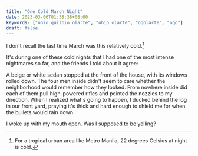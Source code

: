 ```yaml
---
title: "One Cold March Night"
date: 2023-03-06T01:38:38+08:00
keywords: ["ohio quilbio olarte", "ohio olarte", "oqolarte", "oqo"]
draft: false
---
```


I don't recall the last time March was this relatively cold.[^cold]

It's during one of these cold nights that I had
one of the most intense nightmares so far,
and the friends I told about it agree:

A beige or white sedan stopped at the front of the house,
with its windows rolled down.
The four men inside didn't seem to care
whether the neighborhood would remember how they looked.
From nowhere inside did each of them pull high-powered rifles
and pointed the nozzles to my direction.
When I realized what's going to happen,
I ducked behind the log in our front yard,
praying it's thick and hard enough to shield me
for when the bullets would rain down.

I woke up with my mouth open.
Was I supposed to be yelling?

[^cold]: For a tropical urban area like Metro Manila,
22 degrees Celsius at night is cold.
